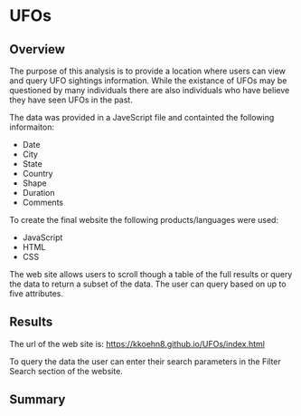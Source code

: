 # UFOs

## Overview 
The purpose of this analysis is to provide a location where users can view and query UFO sightings information. While the existance of UFOs may be questioned by many individuals there are also individuals who have believe they have seen UFOs in the past. 

The data was provided in a JaveScript file and containted the following informaiton:
 - Date
 - City
 - State
 - Country
 - Shape
 - Duration
 - Comments

To create the final website the following products/languages were used:
 - JavaScript
 - HTML
 - CSS

The web site allows users to scroll though a table of the full results or query the data to return a subset of the data. The user can query based on up to five attributes.

## Results

The url of the web site is: https://kkoehn8.github.io/UFOs/index.html

To query the data the user can enter their search parameters in the Filter Search section of the website. 








## Summary



